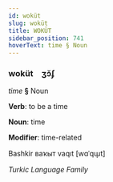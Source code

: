 ```yaml
---
id: woküt
slug: woküt
title: WOKÜT
sidebar_position: 741
hoverText: time § Noun
---
```


### woküt&emsp;<span kind="abugida">ʒɔ̆ʄ</span>

*time* **§** Noun

**Verb**: to be a time

**Noun**: time

**Modifier**: time-related

Bashkir ваҡыт vaqıt [wɑˈqɯ̞t]

*Turkic Language Family*
